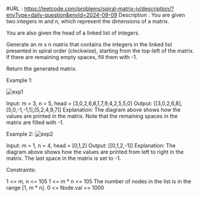 #URL : https://leetcode.com/problems/spiral-matrix-iv/description/?envType=daily-question&envId=2024-09-09
Description : You are given two integers m and n, which represent the dimensions of a matrix.

You are also given the head of a linked list of integers.

Generate an m x n matrix that contains the integers in the linked list presented in spiral order (clockwise), starting from the top-left of the matrix. If there are remaining empty spaces, fill them with -1.

Return the generated matrix.

 

Example 1:

![exp1](https://assets.leetcode.com/uploads/2022/05/09/ex1new.jpg)

Input: m = 3, n = 5, head = [3,0,2,6,8,1,7,9,4,2,5,5,0]
Output: [[3,0,2,6,8],[5,0,-1,-1,1],[5,2,4,9,7]]
Explanation: The diagram above shows how the values are printed in the matrix.
Note that the remaining spaces in the matrix are filled with -1.

Example 2:
![exp2](https://assets.leetcode.com/uploads/2022/05/11/ex2.jpg)


Input: m = 1, n = 4, head = [0,1,2]
Output: [[0,1,2,-1]]
Explanation: The diagram above shows how the values are printed from left to right in the matrix.
The last space in the matrix is set to -1.
 

Constraints:

1 <= m, n <= 105
1 <= m * n <= 105
The number of nodes in the list is in the range [1, m * n].
0 <= Node.val <= 1000